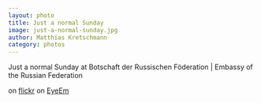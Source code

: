 ```yaml
---
layout: photo
title: Just a normal Sunday
image: just-a-normal-sunday.jpg
author: Matthias Kretschmann
category: photos
---
```


Just a normal Sunday at Botschaft der Russischen Föderation | Embassy of the Russian Federation

on [flickr](http://www.flickr.com/photos/krema/12879519993/)
on [EyeEm](http://www.eyeem.com/p/31278595)